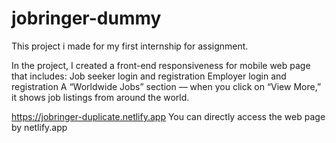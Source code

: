 # jobringer-dummy
This project i made for my first internship for assignment.

In the project, I created a front-end  responsiveness for mobile web page  that includes:
Job seeker login and registration
Employer login and registration
A “Worldwide Jobs” section — when you click on “View More,” it shows job listings from around the world.

https://jobringer-duplicate.netlify.app 
You can directly access the web page by netlify.app

